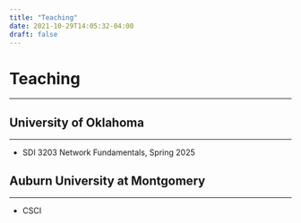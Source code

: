 ```yaml
---
title: "Teaching"
date: 2021-10-29T14:05:32-04:00
draft: false
---
```


# Teaching
----------------------------------------


## University of Oklahoma
----------------------------------------
* SDI 3203 Network Fundamentals, Spring 2025


## Auburn University at Montgomery
----------------------------------------
* CSCI

